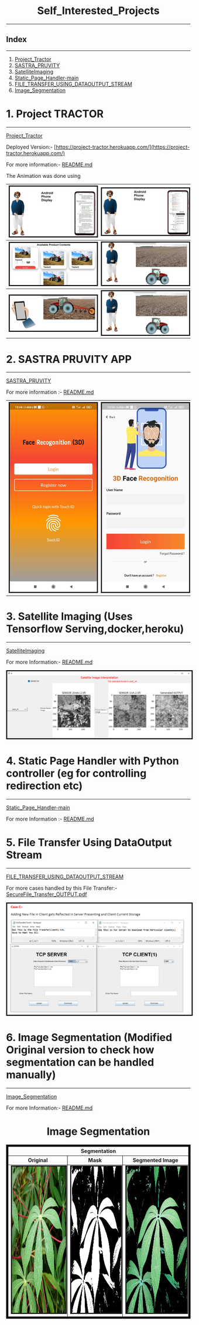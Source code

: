 <h1><center>Self_Interested_Projects<center></h1>
<hr>

<h2> Index </h2>
<hr>

1. [Project_Tractor](./Project_Tractor)
2. [SASTRA_PRUVITY](./SASTRA_PRUVITY)
3. [SatelliteImaging](./SatelliteImaging)
4. [Static_Page_Handler-main](./Static_Page_Handler-main)
5. [FILE_TRANSFER_USING_DATAOUTPUT_STREAM](./FILE_TRASFER_USING_DATAOUTPUT_STREAM)
6. [Image_Segmentation](./Image_Segmentation)


<h1>1. Project TRACTOR </h1>
<hr>

[Project_Tractor](./Project_Tractor)

Deployed Version:- [https://project-tractor.herokuapp.com/](https://project-tractor.herokuapp.com/)

For more information:- [README.md](./Project_Tractor/README.md)

The Animation was done using 

<table>
    <tr>
    <th><img src="./README_IMAGE_FILES/PROJECT_TRACTOR1.jpg" alt="" border=3 ></img></th>
    <th><img src="./README_IMAGE_FILES/PROJECT_TRACTOR2.jpg" alt="" border=3 ></img></th>
    </tr>
<tr>
    <th><img src="./README_IMAGE_FILES/PROJECT_TRACTOR3.jpg" alt="" border=3 ></img></th>
    <th><img src="./README_IMAGE_FILES/PROJECT_TRACTOR4.jpg" alt="" border=3 ></img></th>
    </tr>
<tr>
    <th><img src="./README_IMAGE_FILES/PROJECT_TRACTOR5.jpg" alt="" border=3 ></img></th>
    <th><img src="./README_IMAGE_FILES/PROJECT_TRACTOR6.jpg" alt="" border=3 ></img></th>
    </tr>
</table>

<h1>2. SASTRA PRUVITY APP</h1>
<hr>

[SASTRA_PRUVITY](./SASTRA_PRUVITY)

For more information :- [README.md](./SASTRA_PRUVITY/README.md)

<table>
    <tr>
    <th><img src="./README_IMAGE_FILES/SASTRA_PRUVITY2.png" alt="" border=3 ></img></th>
    <th><img src="./README_IMAGE_FILES/SASTRA_PRUVITY1.png" alt="" border=3 ></img></th>
    </tr>
</table>

<h1>3. Satellite Imaging (Uses Tensorflow Serving,docker,heroku) </h1>
<hr>

[SatelliteImaging](./SatelliteImaging)

For more Information:- [README.md](./SatelliteImaging/README.md)

<img src="./README_IMAGE_FILES/GUIOUTPUT.png" alt="" border=3 ></img>

<h1>4. Static Page Handler with Python controller (eg for controlling redirection etc)</h1>
<hr>

[Static_Page_Handler-main](./Static_Page_Handler-main)

For more Information :- [README.md](./Static_Page_Handler-main/README.md)

<h1>5. File Transfer Using DataOutput Stream </h1>
<hr>

[FILE_TRANSFER_USING_DATAOUTPUT_STREAM](./FILE_TRASFER_USING_DATAOUTPUT_STREAM)

For more cases handled by this File Transfer:- [SecureFile_Transfer_OUTPUT.pdf](./FILE_TRASFER_USING_DATAOUTPUT_STREAM/SecureFile_Transfer_OUTPUT.pdf)

<img src="./README_IMAGE_FILES/FILESERVER.png" alt="" border=3 ></img>


<h1>6. Image Segmentation (Modified Original version to check how segmentation can be handled manually)</h1>
<hr>

[Image_Segmentation](./Image_Segmentation)

For more Information:- [README.md](./Image_Segmentation/README.md)


<h1 align="center">Image Segmentation</h1>
<table border="5" bordercolor="black" align="center">
        <tr>
            <th colspan="3">Segmentation</th> 
        </tr>
        <tr>
            <th>Original</th>
            <th>Mask</th>
            <th>Segmented Image</th>
        </tr>
        <tr>
            <td><img src="./README_IMAGE_FILES/leaf2.jpg" alt="" border=3 height=400 width=400></img></td>
            <td><img src="./README_IMAGE_FILES/ProperSegmentation_Mask.jpg" alt="" border=3 height=400 width=400></img></td>
            <td><img src="./README_IMAGE_FILES/ProperSegmentation_Result.jpg" alt="" border=3 height=400 width=400></img></td>
        </tr>
</table>
